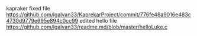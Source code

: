 
kapraker fixed file https://github.com/lgalvan33/KaprekarProject/commit/776fe48a9016e483c4730d9779e695e894c0cc99
edited hello file https://github.com/lgalvan33/readme.md/blob/master/helloLuke.c

